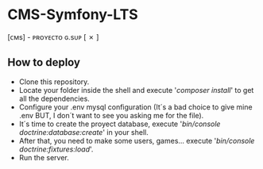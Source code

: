 # CMS-Symfony-LTS
[ᴄᴍs] - ᴘʀᴏʏᴇᴄᴛᴏ ɢ.sᴜᴘ [ ✗ ]

## How to deploy
- Clone this repository.
- Locate your folder inside the shell and execute '*composer install*' to get all the dependencies.
- Configure your .env mysql configuration (It´s a bad choice to give mine .env BUT, I don´t want to see you asking me for the file).
- It´s time to create the proyect database, execute '*bin/console doctrine:database:create*' in your shell.
- After that, you need to make some users, games... execute '*bin/console doctrine:fixtures:load*'.
- Run the server.
